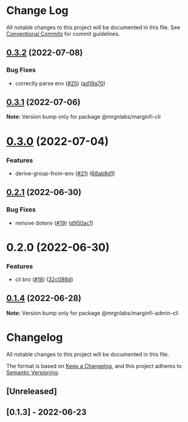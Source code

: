# Change Log

All notable changes to this project will be documented in this file.
See [Conventional Commits](https://conventionalcommits.org) for commit guidelines.

## [0.3.2](https://github.com/mrgnlabs/marginfi-sdk/compare/@mrgnlabs/marginfi-cli@0.3.1...@mrgnlabs/marginfi-cli@0.3.2) (2022-07-08)


### Bug Fixes

* correctly parse env ([#25](https://github.com/mrgnlabs/marginfi-sdk/issues/25)) ([ad19a70](https://github.com/mrgnlabs/marginfi-sdk/commit/ad19a708e38eca03991e625e40fb4412c2dfad7a))





## [0.3.1](https://github.com/mrgnlabs/marginfi-sdk/compare/@mrgnlabs/marginfi-cli@0.3.0...@mrgnlabs/marginfi-cli@0.3.1) (2022-07-06)

**Note:** Version bump only for package @mrgnlabs/marginfi-cli





# [0.3.0](https://github.com/mrgnlabs/marginfi-sdk/compare/@mrgnlabs/marginfi-cli@0.2.1...@mrgnlabs/marginfi-cli@0.3.0) (2022-07-04)


### Features

* derive-group-from-env ([#21](https://github.com/mrgnlabs/marginfi-sdk/issues/21)) ([68ab8d1](https://github.com/mrgnlabs/marginfi-sdk/commit/68ab8d1a4ae7e41f1560ef13fa036359e5f78eee))





## [0.2.1](https://github.com/mrgnlabs/marginfi-sdk/compare/@mrgnlabs/marginfi-cli@0.2.0...@mrgnlabs/marginfi-cli@0.2.1) (2022-06-30)


### Bug Fixes

* remove dotenv ([#19](https://github.com/mrgnlabs/marginfi-sdk/issues/19)) ([d950ac1](https://github.com/mrgnlabs/marginfi-sdk/commit/d950ac10b66221c756f3aabbe246532b341cf740))





# 0.2.0 (2022-06-30)


### Features

* cli bro ([#18](https://github.com/mrgnlabs/marginfi-sdk/issues/18)) ([32c086d](https://github.com/mrgnlabs/marginfi-sdk/commit/32c086d5e02c9c37faf9ea217e78cb8beffa4694))





## [0.1.4](https://github.com/mrgnlabs/marginfi-sdk/compare/@mrgnlabs/marginfi-admin-cli@0.1.3...@mrgnlabs/marginfi-admin-cli@0.1.4) (2022-06-28)

**Note:** Version bump only for package @mrgnlabs/marginfi-admin-cli





# Changelog

All notable changes to this project will be documented in this file.

The format is based on [Keep a Changelog](https://keepachangelog.com/en/1.0.0/),
and this project adheres to [Semantic Versioning](https://semver.org/spec/v2.0.0.html).

## [Unreleased]

## [0.1.3] - 2022-06-23
